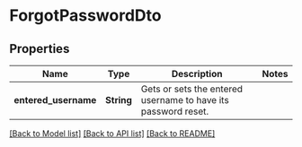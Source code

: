 # ForgotPasswordDto

## Properties

Name | Type | Description | Notes
------------ | ------------- | ------------- | -------------
**entered_username** | **String** | Gets or sets the entered username to have its password reset. | 

[[Back to Model list]](../README.md#documentation-for-models) [[Back to API list]](../README.md#documentation-for-api-endpoints) [[Back to README]](../README.md)


